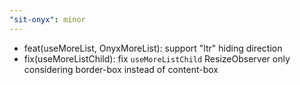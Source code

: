 ```yaml
---
"sit-onyx": minor
---
```


- feat(useMoreList, OnyxMoreList): support "ltr" hiding direction
- fix(useMoreListChild): fix `useMoreListChild` ResizeObserver only considering border-box instead of content-box
